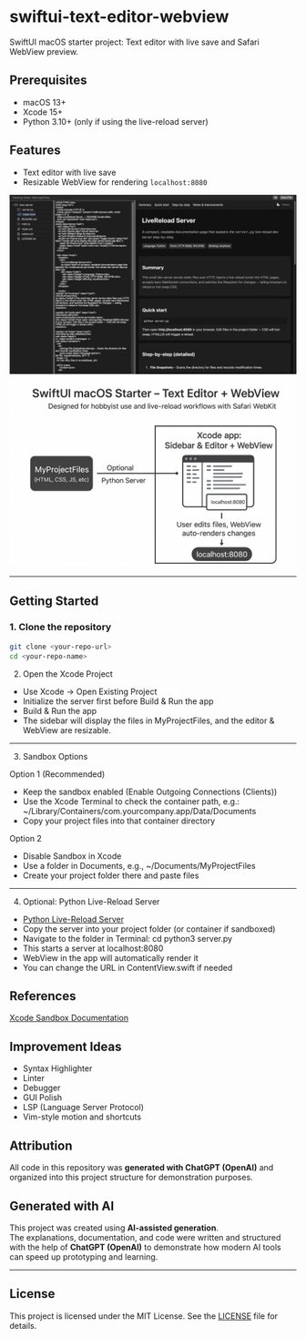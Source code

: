 # swiftui-text-editor-webview

SwiftUI macOS starter project: Text editor with live save and Safari WebView preview.

## Prerequisites
- macOS 13+  
- Xcode 15+  
- Python 3.10+ (only if using the live-reload server)


## Features
- Text editor with live save  
- Resizable WebView for rendering `localhost:8080`  

![App Screenshot](screenshots/app_screenshot.png)
![Diagram](screenshots/diagram.png)

--- 

## Getting Started

### 1. Clone the repository
```bash
git clone <your-repo-url>
cd <your-repo-name>
```

2. Open the Xcode Project
* Use Xcode → Open Existing Project
* Initialize the server first before Build & Run the app 
* Build & Run the app
* The sidebar will display the files in MyProjectFiles, and the editor & WebView are resizable.

--- 

3. Sandbox Options

Option 1 (Recommended)
* Keep the sandbox enabled (Enable Outgoing Connections (Clients))
* Use the Xcode Terminal to check the container path, e.g.:  
  ~/Library/Containers/com.yourcompany.app/Data/Documents  
* Copy your project files into that container directory  

Option 2
* Disable Sandbox in Xcode
* Use a folder in Documents, e.g., ~/Documents/MyProjectFiles
* Create your project folder there and paste files

--- 

4. Optional: Python Live-Reload Server
* [Python Live-Reload Server](https://github.com/x91823903819038219083190/live-reload-development-server)
* Copy the server into your project folder (or container if sandboxed)
* Navigate to the folder in Terminal:
cd <path-to-server>
python3 server.py
* This starts a server at localhost:8080
* WebView in the app will automatically render it
* You can change the URL in ContentView.swift if needed

## References
[Xcode Sandbox Documentation](https://developer.apple.com/documentation/xcode/configuring-the-macos-app-sandbox)

## Improvement Ideas
* Syntax Highlighter
* Linter
* Debugger
* GUI Polish
* LSP (Language Server Protocol)
* Vim-style motion and shortcuts

## Attribution

All code in this repository was **generated with ChatGPT (OpenAI)** and organized into this project structure for demonstration purposes.  


## Generated with AI

This project was created using **AI-assisted generation**.  
The explanations, documentation, and code were written and structured with the help of **ChatGPT (OpenAI)** to demonstrate how modern AI tools can speed up prototyping and learning.  

--- 

## License
This project is licensed under the MIT License. See the [LICENSE](./LICENSE) file for details.
